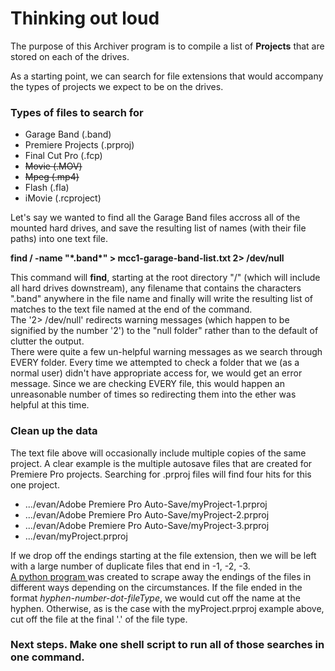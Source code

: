 # Thinking out loud

The purpose of this Archiver program is to compile a list of **Projects** that are stored on each of the drives. 

As a starting point, we can search for file extensions that would accompany the types of projects we expect to be on the drives.

### Types of files to search for
<ul> 
  
  <li>Garage Band (.band) </li>
  <li>Premiere Projects (.prproj)</li>
  <li>Final Cut Pro (.fcp)</li>
  <li><strike>Movie (.MOV)</strike></li>
  <li><strike>Mpeg (.mp4) </strike></li>
  <li>Flash (.fla)</li>
  <li>iMovie (.rcproject)</li>
</ul>

Let's say we wanted to find all the Garage Band files accross all of the mounted hard drives, and save the resulting list of names (with their file paths) into one text file. 

**find / -name "\*.band\*" > mcc1-garage-band-list.txt 2> /dev/null**

This command will **find**,  starting at the root directory "/" (which will include all hard drives downstream), any filename that contains the characters ".band" anywhere in the file name and finally will write the resulting list of matches to the text file named at the end of the command.   
The '2> /dev/null' redirects warning messages (which happen to be signified by the number '2') to the "null folder" rather than to the default of clutter the output.  
There were quite a few un-helpful warning messages as we search through EVERY folder.  Every time we attempted to check a folder that we (as a normal user) didn't have appropriate access for, we would get an error message.  Since we are checking EVERY file, this would happen an unreasonable number of times so redirecting them into the ether was helpful at this time.  

### Clean up the data

The text file above will occasionally include multiple copies of the same project.  A clear example is the multiple autosave files that are created for Premiere Pro projects. 
Searching for .prproj files will find four hits for this one project.  

<ul>
  <li>.../evan/Adobe Premiere Pro Auto-Save/myProject-1.prproj</li>
  <li>.../evan/Adobe Premiere Pro Auto-Save/myProject-2.prproj</li>
  <li>.../evan/Adobe Premiere Pro Auto-Save/myProject-3.prproj</li>
  <li>.../evan/myProject.prproj</li>
</ul>

If we drop off the endings starting at the file extension, then we will be left with a large number of duplicate files that end in -1, -2, -3.
<br>
<a href="https://github.com/ekn394/KPL-Commons-Studio-Archive-Helper/blob/main/removeDuplicates.py"> A python program </a> was created to scrape away the endings of the files in different ways depending on the circumstances.  If the file ended in the format _hyphen-number-dot-fileType_, we would cut off the name at the hyphen.  Otherwise, as is the case with the myProject.prproj example above, cut off the file at the final '.' of the file type.

### Next steps.  Make one shell script to run all of those searches in one command.  


